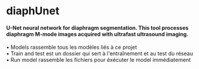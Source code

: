 # diaphUnet

#### U-Net neural network for diaphragm segmentation. This tool processes diaphragm M-mode images acquired with ultrafast ultrasound imaging.
  • Models rassemble tous les modèles liés à ce projet  
  • Train and test est un dossier qui sert à l'entraînement et au test du réseau  
  • Run model rassemble les fichiers pour éxécuter le model immédiatement  
